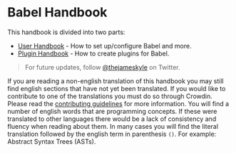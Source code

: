 # Babel Handbook

This handbook is divided into two parts:

- [User Handbook](user-handbook.md) - How to set up/configure Babel and more.
- [Plugin Handbook](plugin-handbook.md) - How to create plugins for Babel.

> For future updates, follow [@thejameskyle](https://twitter.com/thejameskyle)
> on Twitter.

If you are reading a non-english translation of this handbook you may still find
english sections that have not yet been translated. If you would like to
contribute to one of the translations you must do so through Crowdin. Please
read the [contributing guidelines](/CONTRIBUTING.md) for more information. You
will find a number of english words that are programming concepts. If these were
translated to other languages there would be a lack of consistency and fluency
when reading about them. In many cases you will find the literal translation
followed by the english term in parenthesis `()`. For example: Abstract Syntax
Trees (ASTs).
